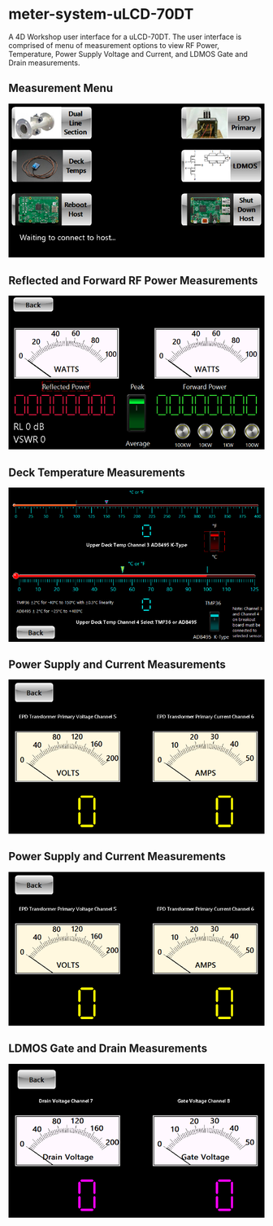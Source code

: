 # meter-system-uLCD-70DT
A 4D Workshop user interface for a uLCD-70DT. The user interface is comprised of menu of measurement options to view RF Power, Temperature, Power Supply Voltage and Current, and LDMOS Gate and Drain measurements.

<h2>Measurement Menu</h2>
<img src="https://github.com/CQDX/meter-system-uLCD-70DT/blob/master/Meter-System-uLCD-70DT/MeterSystem.ImgData/Measurement%20Menu%20-%20Copy.png">

<h2>Reflected and Forward RF Power Measurements</h2>
<img src="https://github.com/CQDX/meter-system-uLCD-70DT/blob/83e2665c8a1894d28c808f2a817791e8cda02f57/Meter-System-uLCD-70DT/MeterSystem.ImgData/Forward_Reflected_Power_800_600_Dispaly.png">

<h2>Deck Temperature Measurements</h2>
<img src="https://github.com/CQDX/meter-system-uLCD-70DT/blob/master/Meter-System-uLCD-70DT/MeterSystem.ImgData/Temperature%20Gauges%20-%20Copy.png">

<h2>Power Supply and Current Measurements</h2>
<img src="https://github.com/CQDX/meter-system-uLCD-70DT/blob/master/Meter-System-uLCD-70DT/MeterSystem.ImgData/EPD%20Voltage%20and%20Current%20Measurements%20-%20Copy.png">

<h2>Power Supply and Current Measurements</h2>
<img src="https://github.com/CQDX/meter-system-uLCD-70DT/blob/master/Meter-System-uLCD-70DT/MeterSystem.ImgData/EPD%20Voltage%20and%20Current%20Measurements%20-%20Copy.png">

<h2> LDMOS Gate and Drain Measurements</h2>
<img src="https://github.com/CQDX/meter-system-uLCD-70DT/blob/master/Meter-System-uLCD-70DT/MeterSystem.ImgData/LDMOS%20Drain%20Voltage%20and%20Gate%20Current%20Measurements%20-%20Copy.png">
